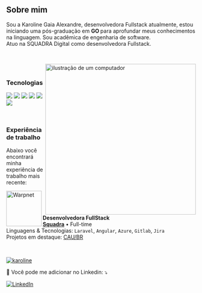 ## Sobre mim

<p align="left"> 
  Sou a Karoline Gaia Alexandre, desenvolvedora Fullstack atualmente, estou iniciando uma pós-graduação em <strong> GO </strong> para aprofundar meus conhecimentos na linguagem. Sou acadêmica de engenharia de software.<br>
  Atuo na SQUADRA Digital como desenvolvedora Fullstack.
</p><br>
<p><img src="https://raw.githubusercontent.com/MicaelliMedeiros/micaellimedeiros/master/image/computer-illustration.png" alt="ilustração de um computador" min-width="400px" max-width="400px" width="400px" align="right"></p><br>


### Tecnologias

<p>
    <a href="#" title="Postgres">
    <img src="https://img.shields.io/badge/PostgreSQL-316192?style=for-the-badge&logo=postgresql&logoColor=white"/></a>  
    <a href="#" title="Docker">
    <img src="https://img.shields.io/badge/Docker-2496ED?style=for-the-badge&logo=docker&logoColor=white"/></a>
    <a href="#" title="Jenkins">
    <img src="https://img.shields.io/badge/Jenkins-D33833?style=for-the-badge&logo=jenkins&logoColor=white"/></a>
    <a href="#" title="Azure">
    <img src="https://img.shields.io/badge/Microsoft_Azure-0089D6?style=for-the-badge&logo=microsoft-azure&logoColor=white"/></a>
    <a href="#" title="Gitlab">
    <img src="https://img.shields.io/badge/GitLab-330F63?style=for-the-badge&logo=gitlab&logoColor=white"/></a>
    <a href="#" title="MySQL">
    <img src="https://img.shields.io/badge/MySQL-00000F?style=for-the-badge&logo=mysql&logoColor=white"/></a>  
</p><br>

### Experiência de trabalho
<p>
Abaixo você encontrará minha experiência de trabalho mais recente:

[<img align="left" height="94px" width="94px" alt="Warpnet" src="https://www.squadra.com.br/img/squadra-logo.svg"/>](https://www.squadra.com.br/)

**Desenvolvedora FullStack** \
[**Squadra**](https://www.squadra.com.br/) • Full-time \
Linguagens & Tecnologias: `Laravel`, `Angular`, `Azure`, `Gitlab`, `Jira`\
Projetos em destaque: [CAU/BR](https://caubr.gov.br/>)

</p><br>




[![karoline](https://github-readme-stats.vercel.app/api/top-langs/?username=karoline-gaia&layout=compact&theme=radical)](https://github.com/anuraghazra/github-readme-stats)




<p align="left">
  💌 Você pode me adicionar no Linkedin: ⤵️
</p>

<p align="left">  
  <a href="#" title="LinkedIn">
  <img src="https://img.shields.io/badge/-Linkedin-0e76a8?style=flat-square&logo=Linkedin&logoColor=white&link=https://www.linkedin.com/in/karoline-gaia-alexandre/" alt="LinkedIn"/></a>  
</p>
